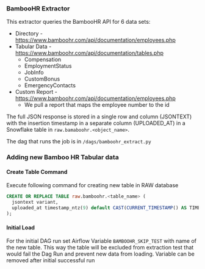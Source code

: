 ### BambooHR Extractor

This extractor queries the BambooHR API for 6 data sets:

* Directory - https://www.bamboohr.com/api/documentation/employees.php 
* Tabular Data - https://www.bamboohr.com/api/documentation/tables.php
    * Compensation
    * EmploymentStatus
    * JobInfo
    * CustomBonus
    * EmergencyContacts
* Custom Report - https://www.bamboohr.com/api/documentation/employees.php
    * We pull a report that maps the employee number to the id

The full JSON response is stored in a single row and column (JSONTEXT) with the insertion timestamp in a separate column (UPLOADED_AT) in a Snowflake table in `raw.bamaboohr.<object_name>`.

The dag that runs the job is in `/dags/bamboohr_extract.py`

### Adding new Bamboo HR Tabular data

#### Create Table Command
Execute following command for creating new table in RAW database
```sql
CREATE OR REPLACE TABLE raw.bamboohr.<table_name> (
  jsontext variant,
  uploaded_at timestamp_ntz(9) default CAST(CURRENT_TIMESTAMP() AS TIMESTAMP_NTZ(9))
);
```

#### Initial Load
For the initial DAG run set Airflow Variable `BAMBOOHR_SKIP_TEST` with name of the new table. 
This way the table will be excluded from extraction test that would fail the Dag Run and prevent new data from loading.
Variable can be removed after initial successful run